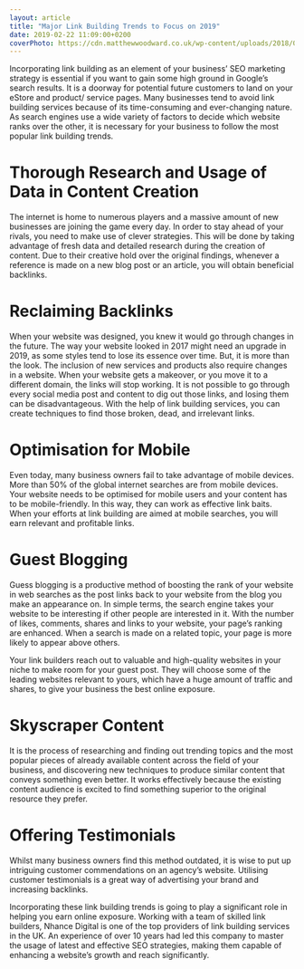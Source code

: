 ```yaml
---
layout: article
title: "Major Link Building Trends to Focus on 2019"
date: 2019-02-22 11:09:00+0200
coverPhoto: https://cdn.matthewwoodward.co.uk/wp-content/uploads/2018/01/12-link-building-strategies.png
---
```


Incorporating link building as an element of your business’ SEO marketing strategy is essential if you want to gain some high ground in Google’s search results. It is a doorway for potential future customers to land on your eStore and product/ service pages. Many businesses tend to avoid link building services because of its time-consuming and ever-changing nature. As search engines use a wide variety of factors to decide which website ranks over the other, it is necessary for your business to follow the most popular link building trends.

# Thorough Research and Usage of Data in Content Creation

The internet is home to numerous players and a massive amount of new businesses are joining the game every day. In order to stay ahead of your rivals, you need to make use of clever strategies. This will be done by taking advantage of fresh data and detailed research during the creation of content. Due to their creative hold over the original findings, whenever a reference is made on a new blog post or an article, you will obtain beneficial backlinks. 

# Reclaiming Backlinks

When your website was designed, you knew it would go through changes in the future. The way your website looked in 2017 might need an upgrade in 2019, as some styles tend to lose its essence over time. But, it is more than the look. The inclusion of new services and products also require changes in a website.
When your website gets a makeover, or you move it to a different domain, the links will stop working. It is not possible to go through every social media post and content to dig out those links, and losing them can be disadvantageous. With the help of link building services, you can create techniques to find those broken, dead, and irrelevant links.

# Optimisation for Mobile

Even today, many business owners fail to take advantage of mobile devices. More than 50% of the global internet searches are from mobile devices. Your website needs to be optimised for mobile users and your content has to be mobile-friendly. In this way, they can work as effective link baits. When your efforts at link building are aimed at mobile searches, you will earn relevant and profitable links.

# Guest Blogging

Guess blogging is a productive method of boosting the rank of your website in web searches as the post links back to your website from the blog you make an appearance on. In simple terms, the search engine takes your website to be interesting if other people are interested in it. With the number of likes, comments, shares and links to your website, your page’s ranking are enhanced. When a search is made on a related topic, your page is more likely to appear above others.

Your link builders reach out to valuable and high-quality websites in your niche to make room for your guest post. They will choose some of the leading websites relevant to yours, which have a huge amount of traffic and shares, to give your business the best online exposure.

# Skyscraper Content

It is the process of researching and finding out trending topics and the most popular pieces of already available content across the field of your business, and discovering new techniques to produce similar content that conveys something even better. It works effectively because the existing content audience is excited to find something superior to the original resource they prefer.

# Offering Testimonials

Whilst many business owners find this method outdated, it is wise to put up intriguing customer commendations on an agency’s website. Utilising customer testimonials is a great way of advertising your brand and increasing backlinks.

Incorporating these link building trends is going to play a significant role in helping you earn online exposure.
Working with a team of skilled link builders, Nhance Digital is one of the top providers of link building services in the UK. An experience of over 10 years had led this company to master the usage of latest and effective SEO strategies, making them capable of enhancing a website’s growth and reach significantly.

